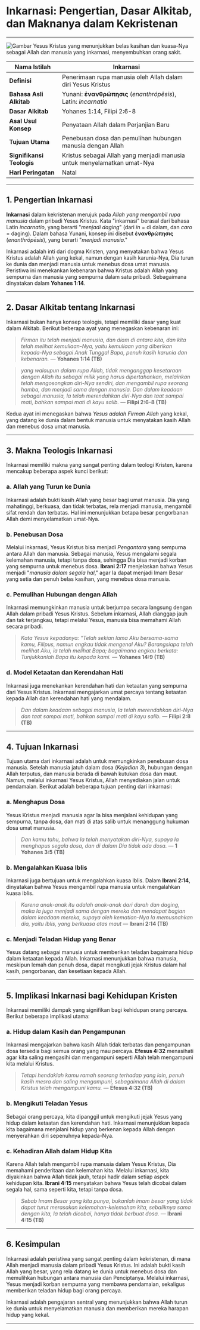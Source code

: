 # Inkarnasi: Pengertian, Dasar Alkitab, dan Maknanya dalam Kekristenan

---

![Gambar Yesus Kristus yang menunjukkan belas kasihan dan kuasa-Nya sebagai Allah dan manusia yang inkarnasi, menyembuhkan orang sakit.](konten/img/istilah/inkarnasi.webp)

| **Nama Istilah** | Inkarnasi |
|---|---|
| **Definisi** | Penerimaan rupa manusia oleh Allah dalam diri Yesus Kristus |
| **Bahasa Asli Alkitab** | Yunani: **ἐνανθρώπησις** (*enanthrópēsis*), Latin: *incarnatio*  |
| **Dasar Alkitab** | Yohanes 1:14, Filipi 2:6-8 |
| **Asal Usul Konsep** | Penyataan Allah dalam Perjanjian Baru |
| **Tujuan Utama** | Penebusan dosa dan pemulihan hubungan manusia dengan Allah |
| **Signifikansi Teologis** | Kristus sebagai Allah yang menjadi manusia untuk menyelamatkan umat-Nya |
| **Hari Peringatan** | Natal |

---

## 1. Pengertian Inkarnasi

**Inkarnasi** dalam kekristenan merujuk pada *Allah yang mengambil rupa manusia* dalam pribadi Yesus Kristus. Kata "inkarnasi" berasal dari bahasa Latin *incarnatio*, yang berarti "*menjadi daging*" (dari *in* = di dalam, dan *caro* = daging). Dalam bahasa Yunani, konsep ini disebut **ἐνανθρώπησις** (*enanthrópēsis*), yang berarti "*menjadi manusia*."

Inkarnasi adalah inti dari dogma Kristen, yang menyatakan bahwa Yesus Kristus adalah Allah yang kekal, namun dengan kasih karunia-Nya, Dia turun ke dunia dan menjadi manusia untuk menebus dosa umat manusia. Peristiwa ini menekankan kebenaran bahwa Kristus adalah Allah yang sempurna dan manusia yang sempurna dalam satu pribadi. Sebagaimana dinyatakan dalam **Yohanes 1:14**.

---

## 2. Dasar Alkitab tentang Inkarnasi

Inkarnasi bukan hanya konsep teologis, tetapi memiliki dasar yang kuat dalam Alkitab. Berikut beberapa ayat yang menegaskan kebenaran ini:

> *Firman itu telah menjadi manusia, dan diam di antara kita, dan kita telah melihat kemuliaan-Nya, yaitu kemuliaan yang diberikan kepada-Nya sebagai Anak Tunggal Bapa, penuh kasih karunia dan kebenaran.*
> — **Yohanes 1:14 (TB)**

> *yang walaupun dalam rupa Allah, tidak menganggap kesetaraan dengan Allah itu sebagai milik yang harus dipertahankan,*
> *melainkan telah mengosongkan diri-Nya sendiri, dan mengambil rupa seorang hamba, dan menjadi sama dengan manusia.*
> *Dan dalam keadaan sebagai manusia, Ia telah merendahkan diri-Nya dan taat sampai mati, bahkan sampai mati di kayu salib.*
> — **Filipi 2:6-8 (TB)**

Kedua ayat ini menegaskan bahwa *Yesus adalah Firman Allah* yang kekal, yang datang ke dunia dalam bentuk manusia untuk menyatakan kasih Allah dan menebus dosa umat manusia.

---

## 3. Makna Teologis Inkarnasi

Inkarnasi memiliki makna yang sangat penting dalam teologi Kristen, karena mencakup beberapa aspek kunci berikut:

### a. Allah yang Turun ke Dunia

Inkarnasi adalah bukti kasih Allah yang besar bagi umat manusia. Dia yang mahatinggi, berkuasa, dan tidak terbatas, rela menjadi manusia, mengambil sifat rendah dan terbatas. Hal ini menunjukkan betapa besar pengorbanan Allah demi menyelamatkan umat-Nya. 

### b. Penebusan Dosa

Melalui inkarnasi, Yesus Kristus bisa menjadi *Pengantara* yang sempurna antara Allah dan manusia. Sebagai manusia, Yesus mengalami segala kelemahan manusia, tetapi tanpa dosa, sehingga Dia bisa menjadi korban yang sempurna untuk menebus dosa. **Ibrani 2:17** menjelaskan bahwa Yesus menjadi "*manusia dalam segala hal*," agar Ia dapat menjadi Imam Besar yang setia dan penuh belas kasihan, yang menebus dosa manusia.

### c. Pemulihan Hubungan dengan Allah

Inkarnasi memungkinkan manusia untuk berjumpa secara langsung dengan Allah dalam pribadi Yesus Kristus. Sebelum inkarnasi, Allah dianggap jauh dan tak terjangkau, tetapi melalui Yesus, manusia bisa memahami Allah secara pribadi.

> *Kata Yesus kepadanya: "Telah sekian lama Aku bersama-sama kamu, Filipus, namun engkau tidak mengenal Aku? Barangsiapa telah melihat Aku, ia telah melihat Bapa; bagaimana engkau berkata: Tunjukkanlah Bapa itu kepada kami.*
> — **Yohanes 14:9 (TB)**

### d. Model Ketaatan dan Kerendahan Hati

Inkarnasi juga menekankan kerendahan hati dan ketaatan yang sempurna dari Yesus Kristus. Inkarnasi mengajarkan umat percaya tentang ketaatan kepada Allah dan kerendahan hati yang mendalam.

> *Dan dalam keadaan sebagai manusia, Ia telah merendahkan diri-Nya dan taat sampai mati, bahkan sampai mati di kayu salib.*
> — **Filipi 2:8 (TB)**

---

## 4. Tujuan Inkarnasi

Tujuan utama dari inkarnasi adalah untuk memungkinkan penebusan dosa manusia. Setelah manusia jatuh dalam dosa (*Kejadian 3*), hubungan dengan Allah terputus, dan manusia berada di bawah kutukan dosa dan maut. Namun, melalui inkarnasi Yesus Kristus, Allah menyediakan jalan untuk pendamaian. Berikut adalah beberapa tujuan penting dari inkarnasi:

### a. Menghapus Dosa

Yesus Kristus menjadi manusia agar Ia bisa menjalani kehidupan yang sempurna, tanpa dosa, dan mati di atas salib untuk menanggung hukuman dosa umat manusia. 

> *Dan kamu tahu, bahwa Ia telah menyatakan diri-Nya, supaya Ia menghapus segala dosa, dan di dalam Dia tidak ada dosa.*
> — **1 Yohanes 3:5 (TB)**

### b. Mengalahkan Kuasa Iblis

Inkarnasi juga bertujuan untuk mengalahkan kuasa Iblis. Dalam **Ibrani 2:14**, dinyatakan bahwa Yesus mengambil rupa manusia untuk mengalahkan kuasa iblis.

> *Karena anak-anak itu adalah anak-anak dari darah dan daging, maka Ia juga menjadi sama dengan mereka dan mendapat bagian dalam keadaan mereka, supaya oleh kematian-Nya Ia memusnahkan dia, yaitu Iblis, yang berkuasa atas maut*
> — **Ibrani 2:14 (TB)**

### c. Menjadi Teladan Hidup yang Benar

Yesus datang sebagai manusia untuk memberikan teladan bagaimana hidup dalam ketaatan kepada Allah. Inkarnasi menunjukkan bahwa manusia, meskipun lemah dan penuh dosa, dapat mengikuti jejak Kristus dalam hal kasih, pengorbanan, dan kesetiaan kepada Allah.

---

## 5. Implikasi Inkarnasi bagi Kehidupan Kristen

Inkarnasi memiliki dampak yang signifikan bagi kehidupan orang percaya. Berikut beberapa implikasi utama:

### a. Hidup dalam Kasih dan Pengampunan

Inkarnasi mengajarkan bahwa kasih Allah tidak terbatas dan pengampunan dosa tersedia bagi semua orang yang mau percaya. **Efesus 4:32** menasihati agar kita saling mengasihi dan mengampuni seperti Allah telah mengampuni kita melalui Kristus.

> *Tetapi hendaklah kamu ramah seorang terhadap yang lain, penuh kasih mesra dan saling mengampuni, sebagaimana Allah di dalam Kristus telah mengampuni kamu.*
> — **Efesus 4:32 (TB)**

### b. Mengikuti Teladan Yesus

Sebagai orang percaya, kita dipanggil untuk mengikuti jejak Yesus yang hidup dalam ketaatan dan kerendahan hati. Inkarnasi menunjukkan kepada kita bagaimana menjalani hidup yang berkenan kepada Allah dengan menyerahkan diri sepenuhnya kepada-Nya.

### c. Kehadiran Allah dalam Hidup Kita

Karena Allah telah mengambil rupa manusia dalam Yesus Kristus, Dia memahami penderitaan dan kelemahan kita. Melalui inkarnasi, kita diyakinkan bahwa Allah tidak jauh, tetapi hadir dalam setiap aspek kehidupan kita. **Ibrani 4:15** menyatakan bahwa Yesus telah dicobai dalam segala hal, sama seperti kita, tetapi tanpa dosa.

> *Sebab Imam Besar yang kita punya, bukanlah imam besar yang tidak dapat turut merasakan kelemahan-kelemahan kita, sebaliknya sama dengan kita, Ia telah dicobai, hanya tidak berbuat dosa.*
> — **Ibrani 4:15 (TB)**

---

## 6. Kesimpulan

Inkarnasi adalah peristiwa yang sangat penting dalam kekristenan, di mana Allah menjadi manusia dalam pribadi Yesus Kristus. Ini adalah bukti kasih Allah yang besar, yang rela datang ke dunia untuk menebus dosa dan memulihkan hubungan antara manusia dan Penciptanya. Melalui inkarnasi, Yesus menjadi korban sempurna yang membawa pendamaian, sekaligus memberikan teladan hidup bagi orang percaya. 

Inkarnasi adalah pengajaran sentral yang menunjukkan bahwa Allah turun ke dunia untuk menyelamatkan manusia dan memberikan mereka harapan hidup yang kekal.

---